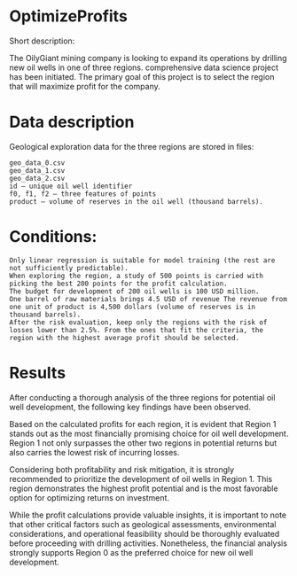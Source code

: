 # OptimizeProfits

Short description:

The OilyGiant mining company is looking to expand its operations by drilling new oil wells in one of three regions. comprehensive data science project has been initiated. The primary goal of this project is to select the region that will maximize profit for the company.

# Data description

Geological exploration data for the three regions are stored in files:

    geo_data_0.csv
    geo_data_1.csv
    geo_data_2.csv
    id — unique oil well identifier
    f0, f1, f2 — three features of points
    product — volume of reserves in the oil well (thousand barrels).

# Conditions:

    Only linear regression is suitable for model training (the rest are not sufficiently predictable).
    When exploring the region, a study of 500 points is carried with picking the best 200 points for the profit calculation.
    The budget for development of 200 oil wells is 100 USD million.
    One barrel of raw materials brings 4.5 USD of revenue The revenue from one unit of product is 4,500 dollars (volume of reserves is in thousand barrels).
    After the risk evaluation, keep only the regions with the risk of losses lower than 2.5%. From the ones that fit the criteria, the region with the highest average profit should be selected.

# Results

After conducting a thorough analysis of the three regions for potential oil well development, the following key findings have been observed.

Based on the calculated profits for each region, it is evident that Region 1 stands out as the most financially promising choice for oil well development. Region 1 not only surpasses the other two regions in potential returns but also carries the lowest risk of incurring losses.

Considering both profitability and risk mitigation, it is strongly recommended to prioritize the development of oil wells in Region 1. This region demonstrates the highest profit potential and is the most favorable option for optimizing returns on investment.

While the profit calculations provide valuable insights, it is important to note that other critical factors such as geological assessments, environmental considerations, and operational feasibility should be thoroughly evaluated before proceeding with drilling activities. Nonetheless, the financial analysis strongly supports Region 0 as the preferred choice for new oil well development.
